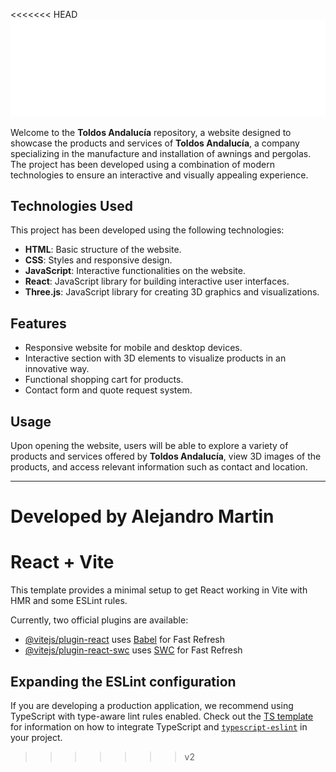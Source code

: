 <<<<<<< HEAD
![Toldos Andalucía Logo](https://github.com/alejandromartince/toldosandalucia/blob/main/public/assets/Logo/Logo_Transparent.png)

Welcome to the **Toldos Andalucía** repository, a website designed to showcase the products and services of **Toldos Andalucía**, a company specializing in the manufacture and installation of awnings and pergolas. The project has been developed using a combination of modern technologies to ensure an interactive and visually appealing experience.

## Technologies Used

This project has been developed using the following technologies:

- **HTML**: Basic structure of the website.
- **CSS**: Styles and responsive design.
- **JavaScript**: Interactive functionalities on the website.
- **React**: JavaScript library for building interactive user interfaces.
- **Three.js**: JavaScript library for creating 3D graphics and visualizations.

## Features

- Responsive website for mobile and desktop devices.
- Interactive section with 3D elements to visualize products in an innovative way.
- Functional shopping cart for products.
- Contact form and quote request system.

## Usage

Upon opening the website, users will be able to explore a variety of products and services offered by **Toldos Andalucía**, view 3D images of the products, and access relevant information such as contact and location.

---

**Developed by Alejandro Martin**
=======
# React + Vite

This template provides a minimal setup to get React working in Vite with HMR and some ESLint rules.

Currently, two official plugins are available:

- [@vitejs/plugin-react](https://github.com/vitejs/vite-plugin-react/blob/main/packages/plugin-react) uses [Babel](https://babeljs.io/) for Fast Refresh
- [@vitejs/plugin-react-swc](https://github.com/vitejs/vite-plugin-react/blob/main/packages/plugin-react-swc) uses [SWC](https://swc.rs/) for Fast Refresh

## Expanding the ESLint configuration

If you are developing a production application, we recommend using TypeScript with type-aware lint rules enabled. Check out the [TS template](https://github.com/vitejs/vite/tree/main/packages/create-vite/template-react-ts) for information on how to integrate TypeScript and [`typescript-eslint`](https://typescript-eslint.io) in your project.
>>>>>>> v2
